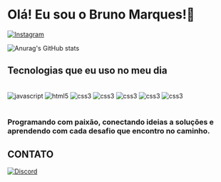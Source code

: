 
# Olá! Eu sou o Bruno Marques!👋

[![Instagram](https://img.shields.io/badge/Instagram-E4405F?style=for-the-badge&logo=instagram&logoColor=white)](https://www.instagram.com/brcmarques/)

![Anurag's GitHub stats](https://github-readme-stats.vercel.app/api?username=brcmarques&show_icons=true&theme=dracula)


## Tecnologias que eu uso no meu dia

<div style="display: inline_block"><br/>
    <img align="center" alt="javascript" src="https://img.shields.io/badge/JavaScript-F7DF1E?style=for-the-badge&logo=javascript&logoColor=black"/> 
    <img align="center" alt="html5" src="https://img.shields.io/badge/HTML5-E34F26?style=for-the-badge&logo=html5&logoColor=white"/> 
    <img align="center" alt="css3" src="https://img.shields.io/badge/CSS3-1572B6?style=for-the-badge&logo=css3&logoColor=white"/> 
    <img align="center" alt="css3" src="https://img.shields.io/badge/TypeScript-007ACC?style=for-the-badge&logo=typescript&logoColor=white"/> 
    <img align="center" alt="css3" src="https://img.shields.io/badge/PHP-777BB4?style=for-the-badge&logo=php&logoColor=white"/> 
    <img align="center" alt="css3" src="https://img.shields.io/badge/Node.js-43853D?style=for-the-badge&logo=node.js&logoColor=white"/>
    <img align="center" alt="css3" src="https://img.shields.io/badge/React_Native-20232A?style=for-the-badge&logo=react&logoColor=61DAFB"/>
</div><br/>

### Programando com paixão, conectando ideias a soluções e aprendendo com cada desafio que encontro no caminho.


## CONTATO
[![Discord](https://img.shields.io/badge/Discord-7289DA?style=for-the-badge&logo=discord&logoColor=white)](https://discord.gg/NwYvPwnP)
